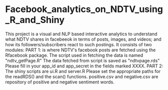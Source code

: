 # Facebook_analytics_on_NDTV_using_R_and_Shiny
This project is a visual and NLP based interactive analytics to understand what NDTV shares in facebeeok in terms of posts, images, and videos; and how its followers/subscribers react to such postings. It consists of two modules:  PART 1: is where NDTV's facebook posts are fetched using the Rfacebook package. The script used in fetching the data is named "ndtv_getPage.R" The data fetched from script is saved as "ndtvpage.rds"  Please fill in your app_id and app_secret in the fields marked XXXX.  PART 2: The shiny scripts are ui.R and server.R Please set the appropriate paths for the readRDS() and the scan() functions.  positive.csv and negative.csv are repository of positive and negative sentiment words.
